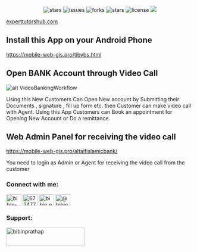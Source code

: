 <p align="center"> 
<img alt="stars" title="stars" src="https://img.shields.io/github/stars/bibinprathap/VideoBankingApp" />
<img alt="issues" title="issues" src="https://img.shields.io/github/issues/bibinprathap/VideoBankingApp" />
<img alt="forks" title="forks" src="https://img.shields.io/github/forks/bibinprathap/VideoBankingApp" />
<img alt="stars" title="stars" src="https://img.shields.io/github/stars/bibinprathap/VideoBankingApp" />
<img alt="license" title="license" src="https://img.shields.io/github/license/bibinprathap/VideoBankingApp" />
<a href="https://linkedin.com/in/bibin-prathap-4a34a489/">
<img src="https://img.shields.io/badge/LinkedIn-blue?style=flat&logo=linkedin&labelColor=blue">
</a>

</p>
<a href="https://experttutorshub.com" target="_blank"> experttutorshub.com </a> 

## Install this App on your Android Phone 
https://mobile-web-gis.pro/tibvbs.html

## Open BANK Account through Video Call
![alt VideoBankingWorkflow](https://mobile-web-gis.pro/react-native-android/image/react-native-Video-call-document-scan.jpg)

 Using this New Customers Can Open New account by Submitting their Documents , signature , fill up form etc. then Customer can make video call with Agent. Using this App Customers can Book an appointment for Opening New Account or Do a remittance.
 
 ## Web Admin Panel for receiving the video call
 
 https://mobile-web-gis.pro/altaifislamicbank/
 
You need to login as Admin or Agent for receiving the video call from the customer

<h3 align="left">Connect with me:</h3>
<p align="left">
<a href="https://linkedin.com/in/bibin-prathap-4a34a489" target="blank"><img align="center" src="https://raw.githubusercontent.com/rahuldkjain/github-profile-readme-generator/master/src/images/icons/Social/linked-in-alt.svg" alt="bibin-prathap-4a34a489" height="30" width="40" /></a>
<a href="https://stackoverflow.com/users/6724770/bibin-prathap" target="blank"><img align="center" src="https://raw.githubusercontent.com/rahuldkjain/github-profile-readme-generator/master/src/images/icons/Social/stack-overflow.svg" alt="6724770/bibin-prathap" height="30" width="40" /></a>
<a href="https://fb.com/bibin.prathap" target="blank"><img align="center" src="https://raw.githubusercontent.com/rahuldkjain/github-profile-readme-generator/master/src/images/icons/Social/facebook.svg" alt="bibin.prathap" height="30" width="40" /></a>
<a href="https://medium.com/@bibinprathap" target="blank"><img align="center" src="https://raw.githubusercontent.com/rahuldkjain/github-profile-readme-generator/master/src/images/icons/Social/medium.svg" alt="@bibinprathap" height="30" width="40" /></a>
</p> 

<h3 align="left">Support:</h3>
<p><a href="https://www.buymeacoffee.com/bibinprathap"> <img align="left" src="https://cdn.buymeacoffee.com/buttons/v2/default-yellow.png" height="50" width="210" alt="bibinprathap" /></a></p><br><br>
 
